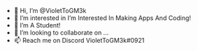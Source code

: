 - 👋 Hi, I’m @VioletToGM3k
- 👀 I’m interested in I’m Interested In Making Apps And Coding!
- 🌱 I’m A Student!
- 💞️ I’m looking to collaborate on ...
- 📫 Reach me on Discord VioletToGM3k#0921
